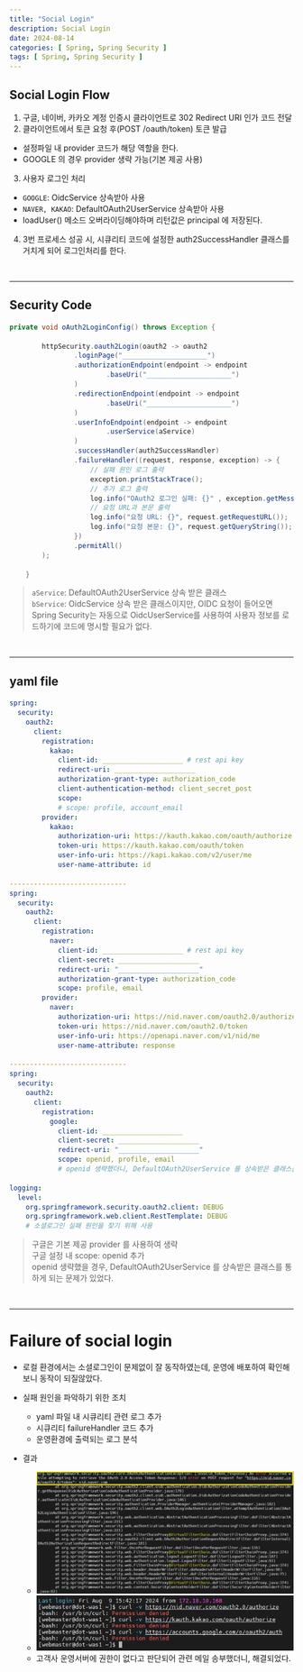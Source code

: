 ```yaml
---
title: "Social Login"
description: Social Login
date: 2024-08-14
categories: [ Spring, Spring Security ]
tags: [ Spring, Spring Security ]
---
```


## Social Login Flow

1. 구글, 네이버, 카카오 계정 인증시 클라이언트로 302 Redirect URI 인가 코드 전달 
2. 클라이언트에서 토큰 요청 후(POST /oauth/token) 토큰 발급 
  - 설정파일 내 provider 코드가 해당 역할을 한다. 
  - GOOGLE 의 경우 provider 생략 가능(기본 제공 사용)
3. 사용자 로그인 처리
  - `GOOGLE`: OidcService 상속받아 사용
  - `NAVER, KAKAO`: DefaultOAuth2UserService 상속받아 사용
  - loadUser() 메소드 오버라이딩해야하며 리턴값은 principal 에 저장된다. 
4. 3번 프로세스 성공 시, 시큐리티 코드에 설정한 auth2SuccessHandler 클래스를 거치게 되어 로그인처리를 한다. 

<br/>
<hr/>

## Security Code

```java
private void oAuth2LoginConfig() throws Exception {

        httpSecurity.oauth2Login(oauth2 -> oauth2
                .loginPage("_____________________")
                .authorizationEndpoint(endpoint -> endpoint
                        .baseUri("_____________________")
                )
                .redirectionEndpoint(endpoint -> endpoint
                        .baseUri("_____________________")
                )
                .userInfoEndpoint(endpoint -> endpoint
                        .userService(aService)
                )
                .successHandler(auth2SuccessHandler)
                .failureHandler((request, response, exception) -> {
                    // 실패 원인 로그 출력
                    exception.printStackTrace();
                    // 추가 로그 출력
                    log.info("OAuth2 로그인 실패: {}" , exception.getMessage());
                    // 요청 URL과 본문 출력
                    log.info("요청 URL: {}", request.getRequestURL());
                    log.info("요청 본문: {}", request.getQueryString());
                })
                .permitAll()
        );

    }
```
> `aService`: DefaultOAuth2UserService 상속 받은 클래스  
> `bService`: OidcService 상속 받은 클래스이지만, OIDC 요청이 들어오면 Spring Security는 자동으로 OidcUserService를 사용하여 사용자 정보를 로드하기에 코드에 명시할 필요가 없다.  

<br/>
<hr/>

## yaml file

```yaml
spring:
  security:
    oauth2:
      client:
        registration:
          kakao:
            client-id: ____________________ # rest api key
            redirect-uri: ____________________
            authorization-grant-type: authorization_code
            client-authentication-method: client_secret_post
            scope:
            # scope: profile, account_email
        provider:
          kakao:
            authorization-uri: https://kauth.kakao.com/oauth/authorize
            token-uri: https://kauth.kakao.com/oauth/token
            user-info-uri: https://kapi.kakao.com/v2/user/me
            user-name-attribute: id

-----------------------------
spring:
  security:
    oauth2:
      client:
        registration:
          naver:
            client-id: ____________________ # rest api key
            client-secret: ____________________
            redirect-uri: "____________________"
            authorization-grant-type: authorization_code
            scope: profile, email
        provider:
          naver:
            authorization-uri: https://nid.naver.com/oauth2.0/authorize
            token-uri: https://nid.naver.com/oauth2.0/token
            user-info-uri: https://openapi.naver.com/v1/nid/me
            user-name-attribute: response

-----------------------------
spring:
  security:
    oauth2:
      client:
        registration:
          google:
            client-id: ____________________
            client-secret: ____________________
            redirect-uri: "____________________"
            scope: openid, profile, email
            # openid 생략했더니, DefaultOAuth2UserService 를 상속받은 클래스를 거쳤다. 

logging:
  level:
    org.springframework.security.oauth2.client: DEBUG
    org.springframework.web.client.RestTemplate: DEBUG
    # 소셜로그인 실패 원인을 찾기 위해 사용
```
> 구글은 기본 제공 provider 를 사용하여 생략  
> 구글 설정 내 scope: openid 추가  
> openid 생략했을 경우, DefaultOAuth2UserService 를 상속받은 클래스를 통하게 되는 문제가 있었다.  

<br/>
<hr/>

# Failure of social login

- 로컬 환경에서는 소셜로그인이 문제없이 잘 동작하였는데, 운영에 배포하여 확인해보니 동작이 되질않았다. 
- 실패 원인을 파악하기 위한 조치
  - yaml 파일 내 시큐리티 관련 로그 추가
  - 시큐리티 failureHandler 코드 추가
  - 운영환경에 출력되는 로그 분석
  
- 결과
  - <img src="/assets/img/log/1.png" width="600px" />  
  - <img src="/assets/img/log/2.png" width="600px" /> 
  - 고객사 운영서버에 권한이 없다고 판단되어 관련 메일 송부했더니, 해결되었다.